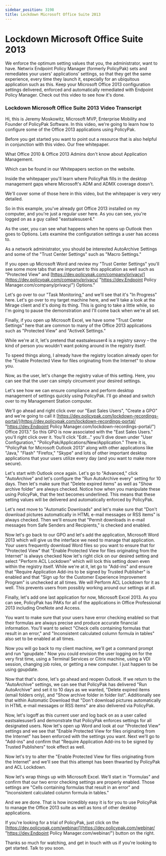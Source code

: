 ```yaml
---
sidebar_position: 3198
title: Lockdown Microsoft Office Suite 2013
---
```


# Lockdown Microsoft Office Suite 2013

We enforce the optimum setting values that you, the administrator, want to have. Netwrix Endpoint Policy Manager (formerly PolicyPak) sets and remediates your users' applications' settings, so that they get the same experience, every time they launch it, especially for an ubiquitous application such as this.
Keep your Microsoft Office 2013 configuration settings delivered, enforced and automatically remediated with Endpoint Policy Manager. Check out this video to see how it's done.

### Lockdown Microsoft Office Suite 2013 Video Transcript

Hi, this is Jeremy Moskowitz, Microsoft MVP, Enterprise Mobility and Founder of PolicyPak Software. In this video, we're going to learn how to configure some of the Office 2013 applications using PolicyPak.

Before you get started you want to point out a resource that is also helpful in conjunction with this video. Our free whitepaper.

What Office 2010 & Office 2013 Admins don't know about Application Management.

Which can be found in our Whitepapers section on the website.

Inside the whitepaper you'll learn where PolicyPak fills in the desktop management gaps where Microsoft's ADM and ADMX coverage doesn't.

We'll cover some of those here in this video, but the whitepaper is very very detailed.

So in this example, you've already got Office 2013 installed on my computer, and you're just a regular user here. As you can see, you're logged on as a guy called "eastsalesuser4."

As the user, you can see what happens when he opens up Outlook then goes to Options. Lets examine the configuration settings a user has access to.

As a network administrator, you should be interested AutoArchive Settings and some of the "Trust Center Settings" such as "Macro Settings."

If you open up Microsoft Word and review my "Trust Center Settings" you'll see some more tabs that are important to this application as well such as "Protected View" and [https://dev.policypak.com/company/privacy/](https://dev.policypak.com/company/privacy/ "https://dev.Endpoint Policy Manager.com/company/privacy/") Options."

Let's go over to our "Task Monitoring," and we'll see that it's "In Progress" here. Let's go over to my target machine here, and we'll take a look at the Mirage client and it's doing its thing. This is going to take a little while, so I'm going to pause the demonstration and I'll come back when we're all set.

Finally, if you open up Microsoft Excel, we have some "Trust Center Settings" here that are common to many of the Office 2013 applications such as "Protected View" and "ActiveX Settings."

While we're at it, let's pretend that eastsalesuser4 is a registry savvy – the kind of person you wouldn't want poking around in the registry itself.

To speed things along, I already have the registry location already open for the "Enable Protected View for files originating from the Internet" to show you.

Now, as the user, let's change the registry value of this setting. Here, you can see that the user can simply circumvent your desired settings.

Let's see how we can ensure compliance and perform desktop management of settings quickly using PolicyPak. I'll go ahead and switch over to my Management Station computer.

We'll go ahead and right click over our "East Sales Users", "Create a GPO" and we're going to call it [https://dev.policypak.com/lockdown-recordings-portal/](https://dev.policypak.com/lockdown-recordings-portal/ "https://dev.Endpoint Policy Manager.com/lockdown-recordings-portal/") Office 2013." So this GPO is now associated with the "East Sales Users." you'll right click over it. You'll click "Edit…" you'll dive down under "User Configuration," "PolicyPak/Applications/New/Application." There it is, "PolicyPak for Microsoft Outlook 2013" along with other applications like "Java," "Flash" "Firefox," "Skype" and lots of other important desktop applications that your users utilize every day (and you want to make more secure).

Let's start with Outlook once again. Let's go to "Advanced," click "AutoArchive" and let's configure the "Run AutoArchive every" setting for 10 days. Then let's make sure that "Delete expired items" as well as "Show archive folder" are always checked. Notice how when you manipulate these using PolicyPak, that the text becomes underlined. This means that these setting values will be delivered and automatically enforced by PolicyPak.

Let's next move to "Automatic Downloads" and let's make sure that "Don't download pictures automatically in HTML e-mail messages or RSS items" is always checked. Then we'll ensure that "Permit downloads in e-mail messages from Safe Senders and Recipients," is checked and enabled.

Now let's go back to our GPO and let's add the application, Microsoft Word 2013 which will give us the interface we need to manage that application. Your users frequently download Word files so you want to ensure that for "Protected View" that "Enable Protected View for files originating from the Internet" is always checked Now let's right click on our desired setting and select "Perform ACL Lockdown" which will lock this setting down even within the registry itself. While we're at it, let go to "Add-ins" and ensure that "Require Application Add-ins to be signed by Trusted Publisher" is enabled and that "Sign up for the Customer Experience Improvement Program" is unchecked at all times. We will Perform ACL Lockdown for it as well. This prevents users from possibly working around our settings at all.

Finally, let's add one last application for now, Microsoft Excel 2013. As you can see, PolicyPak has PAKs for all of the applications in Office Professional 2013 including OneNote and Access.

You want to make sure that your users have error checking enabled so that their formulas are always precise and produce accurate financial information. You'll want to select "Check cells containing formulas that result in an error," and "Inconsistent calculated column formula in tables" also set to be enabled at all times.

Now you will go back to my client machine, we'll get a command prompt and run "gpupdate." Now you could envision the user logging on for the very first time, using a Terminal Services or Citrix machine, using a VDI session, changing job roles, or getting a new computer. I just happen to be using gpupdate.

Now that that's done, let's go ahead and reopen Outlook. If we return to the "AutoArchive" settings, we can see that PolicyPak has delivered "Run AutoArchive" and set it to 10 days as we wanted, "Delete expired items (email folders only), and "Show archive folder in folder list". Additionally see that within Automatic Download that "Don't download pictures automatically in HTML e-mail messages or RSS items" are also delivered via PolicyPak.

Now, let's logoff as this current user and log back on as a user called eastsalesuser5 and demonstrate that PolicyPak enforces settings for all designated users. Now let's open up Word and look at our "Protected View" settings and we see that "Enable Protected View for files originating from the Internet" has been enforced with the settings you want. Next we'll go to "Add-ins" and confirm that "Require Application Add-ins to be signed by Trusted Publishers" took effect as well.

Now let's try to alter the "Enable Protected View for files originating from the Internet" and we'll see that this attempt has been thwarted by PolicyPak and ACL Lockdown.

Now let's wrap things up with Microsoft Excel. We'll start in "Formulas" and confirm that our two error checking settings are properly enabled. Those settings are "Cells containing formulas that result in an error" and "Inconsistent calculated column formula in tables."

And we are done. That is how incredibly easy it is for you to use PolicyPak to manage the Office 2013 suite as well as tons of other desktop applications.

If you're looking for a trial of PolicyPak, just click on the [https://dev.policypak.com/webinar/](https://dev.policypak.com/webinar/ "https://dev.Endpoint Policy Manager.com/webinar/") button on the right.

Thanks so much for watching, and get in touch with us if you're looking to get started. Talk to you soon.